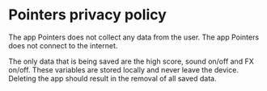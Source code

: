 # Pointers privacy policy

The app Pointers does not collect any data from the user.
The app Pointers does not connect to the internet.

The only data that is being saved are the high score, sound on/off and FX on/off. These variables are stored locally and never leave the device. Deleting the app should result in the removal of all saved data.